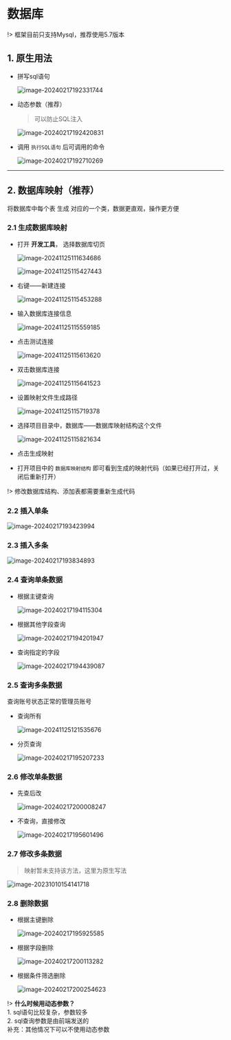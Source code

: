 # 数据库

!> 框架目前只支持Mysql，推荐使用5.7版本



## 1. 原生用法

- 拼写sql语句

  ![image-20240217192331744](db.assets/image-20240217192331744.png)

- 动态参数（推荐）

  > 可以防止SQL注入

  ![image-20240217192420831](db.assets/image-20240217192420831.png)

- 调用 `执行SQL语句` 后可调用的命令

  ![image-20240217192710269](db.assets/image-20240217192710269.png)



---



## 2. 数据库映射（推荐）

将数据库中每个表 生成 对应的一个类，数据更直观，操作更方便

### 2.1 生成数据库映射

- 打开 **开发工具**， 选择数据库切页

  ![image-20241125111634686](./db.assets/image-20241125111634686.png)

  ![image-20241125115427443](./db.assets/image-20241125115427443.png)

- 右键——新建连接

  ![image-20241125115453288](./db.assets/image-20241125115453288.png)

- 输入数据库连接信息

  ![image-20241125115559185](./db.assets/image-20241125115559185.png)

- 点击测试连接

  ![image-20241125115613620](./db.assets/image-20241125115613620.png)

- 双击数据库连接

  ![image-20241125115641523](./db.assets/image-20241125115641523.png)

- 设置映射文件生成路径

  ![image-20241125115719378](./db.assets/image-20241125115719378.png)

- 选择项目目录中，数据库——数据库映射结构这个文件

  ![image-20241125115821634](./db.assets/image-20241125115821634.png)

- 点击生成映射

- 打开项目中的 `数据库映射结构` 即可看到生成的映射代码（如果已经打开过，关闭后重新打开）

!> 修改数据库结构、添加表都需要重新生成代码

### 2.2 插入单条

![image-20240217193423994](db.assets/image-20240217193423994.png)

### 2.3 插入多条

![image-20240217193834893](db.assets/image-20240217193834893.png)

### 2.4 查询单条数据

- 根据主键查询

  ![image-20240217194115304](db.assets/image-20240217194115304.png)

- 根据其他字段查询

  ![image-20240217194201947](db.assets/image-20240217194201947.png)

- 查询指定的字段

  ![image-20240217194439087](db.assets/image-20240217194439087.png)

### 2.5 查询多条数据

查询账号状态正常的管理员账号

- 查询所有

  ![image-20241125121535676](./db.assets/image-20241125121535676.png)

- 分页查询

  ![image-20240217195207233](db.assets/image-20240217195207233.png)



### 2.6 修改单条数据

- 先查后改

  ![image-20240217200008247](db.assets/image-20240217200008247.png)

- 不查询，直接修改

  ![image-20240217195601496](db.assets/image-20240217195601496.png)



### 2.7 修改多条数据

> 映射暂未支持该方法，这里为原生写法

![image-20231010154141718](db.assets/image-20231010154141718.png)



### 2.8 删除数据

- 根据主键删除

  ![image-20240217195925585](db.assets/image-20240217195925585.png)

- 根据字段删除

  ![image-20240217200113282](db.assets/image-20240217200113282.png)

- 根据条件筛选删除

  ![image-20240217200254623](db.assets/image-20240217200254623.png)



!> **什么时候用动态参数？**</br>1. sql语句比较复杂，参数较多</br>2. sql查询参数是由前端发送的</br>补充：其他情况下可以不使用动态参数
